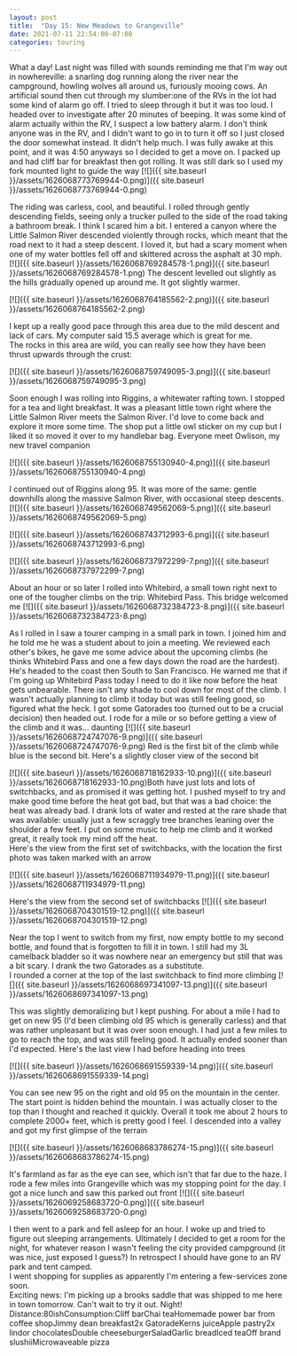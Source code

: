 ```yaml
---
layout: post
title:  "Day 15: New Meadows to Grangeville"
date: 2021-07-11 22:54:00-07:00
categories: touring
---
```

What a day! Last night was filled with sounds reminding me that I'm way out in nowhereville: a snarling dog running along the river near the campground, howling wolves all around us, furiously mooing cows. An artificial sound then cut through my slumber:one of the RVs in the lot had some kind of alarm go off. I tried to sleep through it but it was too loud. I headed over to investigate after 20 minutes of beeping. It was some kind of alarm actually within the RV, I suspect a low battery alarm. I don't think anyone was in the RV, and I didn't want to go in to turn it off so I just closed the door somewhat instead. It didn't help much. I was fully awake at this point, and it was 4:50 anyways so I decided to get a move on. I packed up and had cliff bar for breakfast then got rolling. It was still dark so I used my fork mounted light to guide the way
[![]({{ site.baseurl }}/assets/1626068773769944-0.png)]({{ site.baseurl }}/assets/1626068773769944-0.png)
  
The riding was carless, cool, and beautiful. I rolled through gently descending fields, seeing only a trucker pulled to the side of the road taking a bathroom break. I think I scared him a bit. I entered a canyon where the Little Salmon River descended violently through rocks, which meant that the road next to it had a steep descent. I loved it, but had a scary moment when one of my water bottles fell off and skittered across the asphalt at 30 mph. 
[![]({{ site.baseurl }}/assets/1626068769284578-1.png)]({{ site.baseurl }}/assets/1626068769284578-1.png)
The descent levelled out slightly as the hills gradually opened up around me. It got slightly warmer.   

[![]({{ site.baseurl }}/assets/1626068764185562-2.png)]({{ site.baseurl }}/assets/1626068764185562-2.png)
  
I kept up a really good pace through this area due to the mild descent and lack of cars. My computer said 15.5 average which is great for me.  
The rocks in this area are wild, you can really see how they have been thrust upwards through the crust:  

[![]({{ site.baseurl }}/assets/1626068759749095-3.png)]({{ site.baseurl }}/assets/1626068759749095-3.png)
  
Soon enough I was rolling into Riggins, a whitewater rafting town. I stopped for a tea and light breakfast. It was a pleasant little town right where the Little Salmon River meets the Salmon River. I'd love to come back and explore it more some time. The shop put a little owl sticker on my cup but I liked it so moved it over to my handlebar bag. Everyone meet Owlison, my new travel companion  

[![]({{ site.baseurl }}/assets/1626068755130940-4.png)]({{ site.baseurl }}/assets/1626068755130940-4.png)
  
I continued out of Riggins along 95. It was more of the same: gentle downhills along the massive Salmon River, with occasional steep descents. 
[![]({{ site.baseurl }}/assets/1626068749562069-5.png)]({{ site.baseurl }}/assets/1626068749562069-5.png)

[![]({{ site.baseurl }}/assets/1626068743712993-6.png)]({{ site.baseurl }}/assets/1626068743712993-6.png)

[![]({{ site.baseurl }}/assets/1626068737972299-7.png)]({{ site.baseurl }}/assets/1626068737972299-7.png)
  
About an hour or so later I rolled into Whitebird, a small town right next to one of the tougher climbs on the trip: Whitebird Pass. This bridge welcomed me
[![]({{ site.baseurl }}/assets/1626068732384723-8.png)]({{ site.baseurl }}/assets/1626068732384723-8.png)
  
As I rolled in I saw a tourer camping in a small park in town. I joined him and he told me he was a student about to join a meeting. We reviewed each other's bikes, he gave me some advice about the upcoming climbs (he thinks Whitebird Pass and one a few days down the road are the hardest). He's headed to the coast then South to San Francisco. He warned me that if I'm going up Whitebird Pass today I need to do it like now before the heat gets unbearable. There isn't any shade to cool down for most of the climb. I wasn't actually planning to climb it today but was still feeling good, so figured what the heck. I got some Gatorades too (turned out to be a crucial decision) then headed out. I rode for a mile or so before getting a view of the climb and it was... daunting
[![]({{ site.baseurl }}/assets/1626068724747076-9.png)]({{ site.baseurl }}/assets/1626068724747076-9.png)
Red is the first bit of the climb while blue is the second bit. Here's a slightly closer view of the second bit  

[![]({{ site.baseurl }}/assets/1626068718162933-10.png)]({{ site.baseurl }}/assets/1626068718162933-10.png)Both have just lots and lots of switchbacks, and as promised it was getting hot. I pushed myself to try and make good time before the heat got bad, but that was a bad choice: the heat was already bad. I drank lots of water and rested at the rare shade that was available: usually just a few scraggly tree branches leaning over the shoulder a few feet. I put on some music to help me climb and it worked great, it really took my mind off the heat.   
Here's the view from the first set of switchbacks, with the location the first photo was taken marked with an arrow  

[![]({{ site.baseurl }}/assets/1626068711934979-11.png)]({{ site.baseurl }}/assets/1626068711934979-11.png)
  
Here's the view from the second set of switchbacks
[![]({{ site.baseurl }}/assets/1626068704301519-12.png)]({{ site.baseurl }}/assets/1626068704301519-12.png)
  
Near the top I went to switch from my first, now empty bottle to my second bottle, and found that is forgotten to fill it in town. I still had my 3L camelback bladder so it was nowhere near an emergency but still that was a bit scary. I drank the two Gatorades as a substitute.   
I rounded a corner at the top of the last switchback to find more climbing
[![]({{ site.baseurl }}/assets/1626068697341097-13.png)]({{ site.baseurl }}/assets/1626068697341097-13.png)
  
This was slightly demoralizing but I kept pushing. For about a mile I had to get on new 95 (I'd been climbing old 95 which is generally carless) and that was rather unpleasant but it was over soon enough. I had just a few miles to go to reach the top, and was still feeling good. It actually ended sooner than I'd expected. Here's the last view I had before heading into trees  

[![]({{ site.baseurl }}/assets/1626068691559339-14.png)]({{ site.baseurl }}/assets/1626068691559339-14.png)
  
You can see new 95 on the right and old 95 on the mountain in the center. The start point is hidden behind the mountain. I was actually closer to the top than I thought and reached it quickly. Overall it took me about 2 hours to complete 2000+ feet, which is pretty good I feel. I descended into a valley and got my first glimpse of the terrain  

[![]({{ site.baseurl }}/assets/1626068683786274-15.png)]({{ site.baseurl }}/assets/1626068683786274-15.png)
  
It's farmland as far as the eye can see, which isn't that far due to the haze. I rode a few miles into Grangeville which was my stopping point for the day. I got a nice lunch and saw this parked out front
[![]({{ site.baseurl }}/assets/1626069258683720-0.png)]({{ site.baseurl }}/assets/1626069258683720-0.png)
  
I then went to a park and fell asleep for an hour. I woke up and tried to figure out sleeping arrangements. Ultimately I decided to get a room for the night, for whatever reason I wasn't feeling the city provided campground (it was nice, just exposed I guess?) In retrospect I should have gone to an RV park and tent camped.  
I went shopping for supplies as apparently I'm entering a few-services zone soon.   
Exciting news: I'm picking up a brooks saddle that was shipped to me here in town tomorrow. Can't wait to try it out. Night!  
Distance:80ishConsumption:Cliff barChai teaHomemade power bar from coffee shopJimmy dean breakfast2x GatoradeKerns juiceApple pastry2x lindor chocolatesDouble cheeseburgerSaladGarlic breadIced teaOff brand slushiiMicrowaveable pizza
